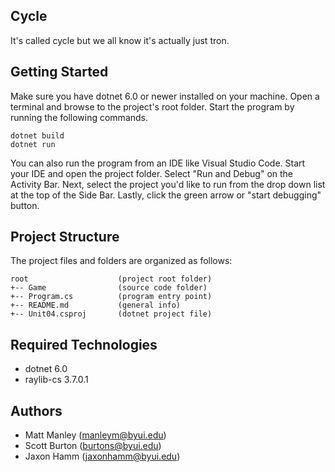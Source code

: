 ## Cycle
It's called cycle but we all know it's actually just tron.

## Getting Started
Make sure you have dotnet 6.0 or newer installed on your machine. Open 
a terminal and browse to the project's root folder. Start the program 
by running the following commands.
```
dotnet build
dotnet run 
```
You can also run the program from an IDE like Visual Studio Code. 
Start your IDE and open the project folder. Select "Run and Debug" on 
the Activity Bar. Next, select the project you'd like to run from the 
drop down list at the top of the Side Bar. Lastly, click the green 
arrow or "start debugging" button.

## Project Structure
The project files and folders are organized as follows:
```
root                    (project root folder)
+-- Game                (source code folder)
+-- Program.cs          (program entry point)    
+-- README.md           (general info)
+-- Unit04.csproj       (dotnet project file)
```

## Required Technologies
* dotnet 6.0
* raylib-cs 3.7.0.1

## Authors
* Matt Manley (manleym@byui.edu)
* Scott Burton (burtons@byui.edu)
* Jaxon Hamm (jaxonhamm@byui.edu)